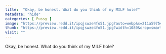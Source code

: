```yaml
---
title:  "Okay, be honest. What do you think of my MILF hole?"
metadate: "hide"
categories: [ Pussy ]
image: "https://preview.redd.it/ipqjswze4fo51.jpg?auto=webp&s=211a59754867ff89ff7ed9c4e8c58d1c519a80cb"
thumb: "https://preview.redd.it/ipqjswze4fo51.jpg?width=1080&crop=smart&auto=webp&s=b89ed7e5a1c0bb796ebf807c399becee68bf863e"
visit: ""
---
```

Okay, be honest. What do you think of my MILF hole?
